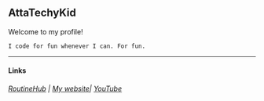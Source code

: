 ## AttaTechyKid <img src="https://attatechykid.github.io/images/github/profile/PRO-git-badge-transparent.png" width="32" height="16">
Welcome to my profile!<br>
```
I code for fun whenever I can. For fun.
```
***
#### Links
###### [RoutineHub](https://routinehub.co/user/AttaTechyKid) | [My website](https://attatechykid.github.io/)| [YouTube](https://youtube.com/@AttaTechyKid)
